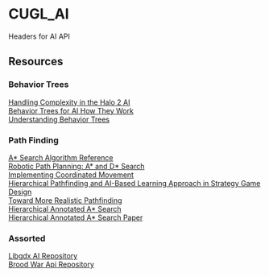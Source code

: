 # CUGL_AI
Headers for AI API

## Resources
### Behavior Trees
[Handling Complexity in the Halo 2 AI](https://www.gamasutra.com/view/feature/130663/gdc_2005_proceeding_handling_.php)
<br />
[Behavior Trees for AI How They Work](https://www.gamasutra.com/blogs/ChrisSimpson/20140717/221339/Behavior_trees_for_AI_How_they_work.php)
<br />
[Understanding Behavior Trees](http://aigamedev.com/open/article/bt-overview/)
<br />
### Path Finding
[A* Search Algorithm Reference](http://theory.stanford.edu/~amitp/GameProgramming/)
<br />
[Robotic Path Planning: A* and D* Search](https://www.cs.cmu.edu/~motionplanning/lecture/AppH-astar-dstar_howie.pdf)
<br />
[Implementing Coordinated Movement](https://www.gamasutra.com/view/feature/131721/implementing_coordinated_movement.php)
<br />
[Hierarchical Pathfinding and AI-Based Learning Approach in Strategy Game Design](https://www.hindawi.com/journals/ijcgt/2008/873913/)
<br />
[Toward More Realistic Pathfinding](https://www.gamasutra.com/view/feature/3096/toward_more_realistic_pathfinding.php)
<br />
[Hierarchical Annotated A* Search](http://aigamedev.com/open/tutorial/clearance-based-pathfinding/)
<br />
[Hierarchical Annotated A* Search Paper](https://harablog.files.wordpress.com/2009/01/haa.pdf)

### Assorted
[Libgdx AI Repository](https://github.com/libgdx/gdx-ai)
<br />
[Brood War Api Repository](https://github.com/bwapi/bwapi)
<br />
